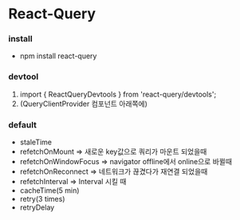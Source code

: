 # React-Query

### install

-   npm install react-query

### devtool

1. import { ReactQueryDevtools } from 'react-query/devtools';
2. <ReactQueryDevtools /> (QueryClientProvider 컴포넌트 아래쪽에)

### default

-   staleTime
-   refetchOnMount => 새로운 key값으로 쿼리가 마운트 되었을때
-   refetchOnWindowFocus => navigator offline에서 online으로 바뀔때
-   refetchOnReconnect => 네트워크가 끊겼다가 재연결 되었을때
-   refetchInterval => Interval 시킬 때
-   cacheTime(5 min)
-   retry(3 times)
-   retryDelay
